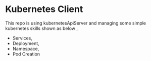 # Kubernetes Client 


This repo is using kubernetesApiServer and managing some simple kubernetes skills shown as below , 
* Services, 
* Deployment,
* Namespace,
* Pod Creation


